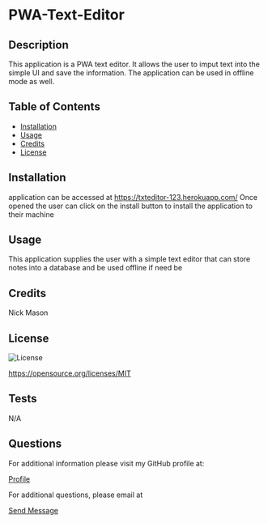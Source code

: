  # PWA-Text-Editor

## Description
This application is a PWA text editor. It allows the user to imput text into the simple UI and save the information. The application can be used in offline mode as well.

## Table of Contents 

- [Installation](#installation)
- [Usage](#usage)
- [Credits](#credits)
- [License](#license)

## Installation
application can be accessed at https://txteditor-123.herokuapp.com/ Once opened the user can click on the install button to install the application to their machine


## Usage
This application supplies the user with a simple text editor that can store notes into a database and be used offline if need be 

## Credits
Nick Mason



## License
![License](https://img.shields.io/badge/License-MIT-yellow.svg)

https://opensource.org/licenses/MIT

## Tests
N/A

## Questions

For additional information please visit my  GitHub profile at:
  <p><a href="https://www.Github.com/NickMason01">Profile</a></P>
  For additional questions, please email at 
  <p><a href="mailto: nickmason372@yahoo.com">Send Message</a></p>
